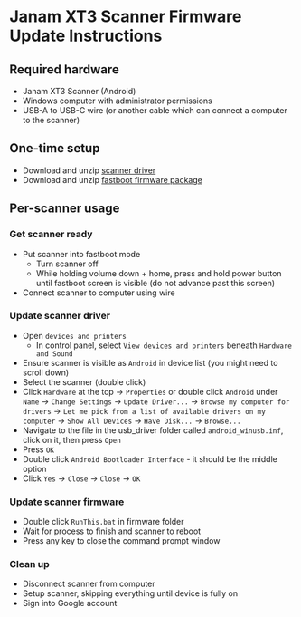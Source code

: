 # Janam XT3 Scanner Firmware Update Instructions

## Required hardware

- Janam XT3 Scanner (Android)
- Windows computer with administrator permissions
- USB-A to USB-C wire (or another cable which can connect a computer to the scanner)

## One-time setup

- Download and unzip [scanner driver](https://developer.android.com/studio/run/win-usb)
- Download and unzip [fastboot firmware package](https://janam-assets.azureedge.net/assets/XT3/FSBT/91.16_20231011.zip)

## Per-scanner usage

### Get scanner ready

- Put scanner into fastboot mode
  - Turn scanner off
  - While holding volume down + home, press and hold power button until fastboot screen is visible (do not advance past this screen)
- Connect scanner to computer using wire

### Update scanner driver

- Open `devices and printers`
  - In control panel, select `View devices and printers` beneath `Hardware and Sound`
- Ensure scanner is visible as `Android` in device list (you might need to scroll down)
- Select the scanner (double click)
- Click `Hardware` at the top &#8594; `Properties` or double click `Android` under `Name` &#8594; `Change Settings` &#8594; `Update Driver...` &#8594; `Browse my computer for drivers` &#8594; `Let me pick from a list of available drivers on my computer` &#8594; `Show All Devices` &#8594; `Have Disk...` &#8594; `Browse...`
- Navigate to the file in the usb_driver folder called `android_winusb.inf`, click on it, then press `Open`
- Press `OK`
- Double click `Android Bootloader Interface` - it should be the middle option
- Click `Yes` &#8594; `Close` &#8594; `Close` &#8594; `OK`

### Update scanner firmware

- Double click `RunThis.bat` in firmware folder
- Wait for process to finish and scanner to reboot
- Press any key to close the command prompt window

### Clean up

- Disconnect scanner from computer
- Setup scanner, skipping everything until device is fully on
- Sign into Google account
